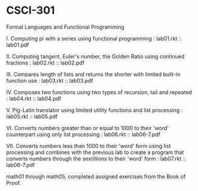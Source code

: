 # CSCI-301
Formal Languages and Functional Programming 

  I. Computing pi with a series using functional programming : lab01.rkt :: lab01.pdf 
  
 II. Computing tangent, Euler's number, the Golden Ratio using continued fractions : lab02.rkt :: lab02.pdf
 
III. Compares length of lists and returns the shorter with limited bulit-in function use : lab03.rkt :: lab03.pdf

 IV. Composes two functions using two types of recursion, tail and repeated : lab04.rkt :: lab04.pdf
 
  V. Pig-Latin translator using limited utility functions and list processing : lab05.rkt :: lab05.pdf
  
  VI. Converts numbers greater than or equal to 1000 to their 'word' counterpart using only list processing : lab06.rkt :: lab06-7.pdf
 
 VII. Converts numbers less than 1000 to their 'word' form using list processing and combines with the previous lab to create a program that converts numbers through the sextillions to their 'word' form : lab07.rkt :: lab06-7.pdf

math01 through math05, completed assigned exercises from the Book of Proof. 
